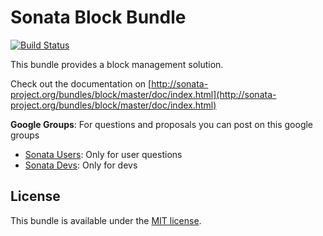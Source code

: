 Sonata Block Bundle
====================

[![Build Status](https://secure.travis-ci.org/sonata-project/SonataBlockBundle.png)](https://secure.travis-ci.org/#!/sonata-project/SonataBlockBundle)

This bundle provides a block management solution.

Check out the documentation on [http://sonata-project.org/bundles/block/master/doc/index.html](http://sonata-project.org/bundles/block/master/doc/index.html)

**Google Groups**: For questions and proposals you can post on this google groups

* [Sonata Users](https://groups.google.com/group/sonata-users): Only for user questions
* [Sonata Devs](https://groups.google.com/group/sonata-devs): Only for devs

License
-------

This bundle is available under the [MIT license](Resources/meta/LICENSE).
